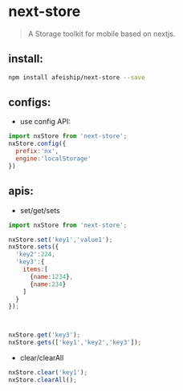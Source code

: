 # next-store
> A Storage toolkit for mobile based on nextjs.


## install:
```bash
npm install afeiship/next-store --save
```


## configs:
+ use config API:
```javascript
import nxStore from 'next-store';
nxStore.config({
  prefix:'nx',
  engine:'localStorage'
})
```


## apis:
+ set/get/sets
```javascript
import nxStore from 'next-store';

nxStore.set('key1','value1');
nxStore.sets({
  'key2':224,
  'key3':{
    items:[
      {name:1234},
      {name:234}
    ]
  }
});



nxStore.get('key3');
nxStore.gets(['key1','key2','key3']);
```

+ clear/clearAll
```javascript
nxStore.clear('key1');
nxStore.clearAll();
```
